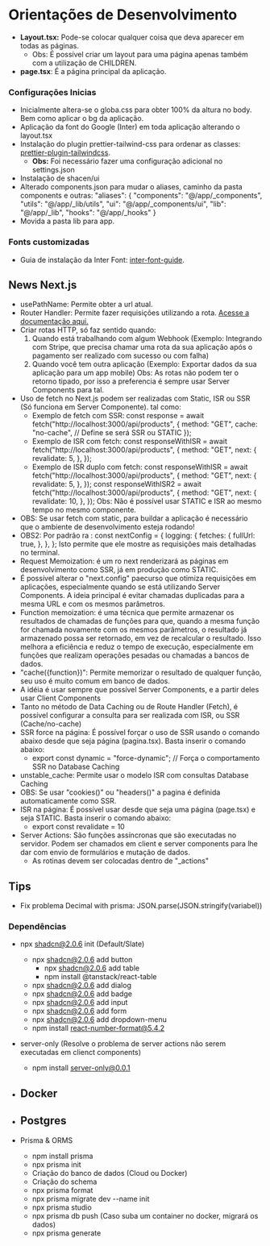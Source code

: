 # Orientações de Desenvolvimento

- **Layout.tsx:** Pode-se colocar qualquer coisa que deva aparecer em todas as páginas.
  - Obs: É possível criar um layout para uma página apenas também com a utilização de CHILDREN.
- **page.tsx**: É a página principal da aplicação.

### Configurações Inicias

- Inicialmente altera-se o globa.css para obter 100% da altura no body. Bem como aplicar o bg da aplicação.
- Aplicação da font do Google (Inter) em toda aplicação alterando o layout.tsx
- Instalação do plugin prettier-tailwind-css para ordenar as classes: [prettier-plugin-tailwindcss](https://github.com/tailwindlabs/prettier-plugin-tailwindcss).
  - **Obs:** Foi necessário fazer uma configuração adicional no settings.json
- Instalação de shacen/ui
- Alterado components.json para mudar o aliases, caminho da pasta components e outras:
  "aliases": {
  "components": "@/app/\_components",
  "utils": "@/app/\_lib/utils",
  "ui": "@/app/\_components/ui",
  "lib": "@/app/\_lib",
  "hooks": "@/app/\_hooks"
  }
- Movida a pasta lib para app.

### Fonts customizadas

- Guia de instalação da Inter Font: [inter-font-guide](https://nextjs.org/docs/pages/building-your-application/optimizing/fonts).

## News Next.js

- usePathName: Permite obter a url atual.
- Router Handler: Permite fazer requisições utilizando a rota. [Acesse a documentação aqui.](https://nextjs.org/docs/app/building-your-application/routing/route-handlers)
- Criar rotas HTTP, só faz sentido quando:
  1. Quando está trabalhando com algum Webhook (Exemplo: Integrando com Stripe, que precisa chamar uma rota da sua aplicação após o pagamento ser realizado com sucesso ou com falha)
  2. Quando você tem outra aplicação (Exemplo: Exportar dados da sua aplicação para um app mobile)
     Obs: As rotas não podem ter o retorno tipado, por isso a preferencia é sempre usar Server Components para tal.
- Uso de fetch no Next.js podem ser realizadas com Static, ISR ou SSR (Só funciona em Server Componente). tal como:
  - Exemplo de fetch com SSR:
    const response = await fetch("http://localhost:3000/api/products", {
    method: "GET",
    cache: "no-cache", // Define se será SSR ou STATIC
    });
  - Exemplo de ISR com fetch:
    const responseWithISR = await fetch("http://localhost:3000/api/products", {
    method: "GET",
    next: {
    revalidate: 5,
    },
    });
  - Exemplo de ISR duplo com fetch:
    const responseWithISR = await fetch("http://localhost:3000/api/products", {
    method: "GET",
    next: {
    revalidate: 5,
    },
    });
    const responseWithISR2 = await fetch("http://localhost:3000/api/products", {
    method: "GET",
    next: {
    revalidate: 10,
    },
    });
    Obs: Não é possível usar STATIC e ISR ao mesmo tempo no mesmo componente.
- OBS: Se usar fetch com static, para buildar a aplicação é necessário que o ambiente de desenvolvimento esteja rodando!
- OBS2: Por padrão ra :
  const nextConfig = {
  logging: {
  fetches: {
  fullUrl: true,
  },
  },
  };
  Isto permite que ele mostre as requisições mais detalhadas no terminal.
- Request Memoization: é um ro next renderizará as páginas em desenvolvimento como SSR, já em produção como STATIC.
- É possível alterar o "next.config" paecurso que otimiza requisições em aplicações, especialmente quando se está utilizando Server Components. A ideia principal é evitar chamadas duplicadas para a mesma URL e com os mesmos parâmetros.
- Function memoization: é uma técnica que permite armazenar os resultados de chamadas de funções para que, quando a mesma função for chamada novamente com os mesmos parâmetros, o resultado já armazenado possa ser retornado, em vez de recalcular o resultado. Isso melhora a eficiência e reduz o tempo de execução, especialmente em funções que realizam operações pesadas ou chamadas a bancos de dados.
- "cache({function})": Permite memorizar o resultado de qualquer função, seu uso é muito comum em banco de dados.
- A idéia é usar sempre que possível Server Components, e a partir deles usar Client Components
- Tanto no método de Data Caching ou de Route Handler (Fetch), é possível configurar a consulta para ser realizada com ISR, ou SSR (Cache/no-cache)
- SSR force na página: É possível forçar o uso de SSR usando o comando abaixo desde que seja página (pagina.tsx). Basta inserir o comando abaixo:
  - export const dynamic = "force-dynamic"; // Força o comportamento SSR no Database Caching
- unstable_cache: Permite usar o modelo ISR com consultas Database Caching
- OBS: Se usar "cookies()" ou "headers()" a pagina é definida automaticamente como SSR.
- ISR na página: É possível usar desde que seja uma página (page.tsx) e seja STATIC. Basta inserir o comando abaixo:
  - export const revalidate = 10
- Server Actions: São funções assíncronas que são executadas no servidor. Podem ser chamados em client e server components para lhe dar com envio de formulários e mutação de dados.
  - As rotinas devem ser colocadas dentro de "\_actions"

## Tips

- Fix problema Decimal with prisma: JSON.parse(JSON.stringify(variabel))

### Dependências

- npx shadcn@2.0.6 init (Default/Slate)

  - npx shadcn@2.0.6 add button
    - npx shadcn@2.0.6 add table
    - npm install @tanstack/react-table
  - npx shadcn@2.0.6 add dialog
  - npx shadcn@2.0.6 add badge
  - npx shadcn@2.0.6 add input
  - npx shadcn@2.0.6 add form
  - npx shadcn@2.0.6 add dropdown-menu
  - npm install react-number-format@5.4.2

- server-only (Resolve o problema de server actions não serem executadas em clienct components)

  - npm install server-only@0.0.1

- ## Docker
- ## Postgres
- Prisma & ORMS
  - npm install prisma
  - npx prisma init
  - Criação do banco de dados (Cloud ou Docker)
  - Criação do schema
  - npx prisma format
  - npx prisma migrate dev --name init
  - npx prisma studio
  - npx prisma db push (Caso suba um container no docker, migrará os dados)
  - npx prisma generate
